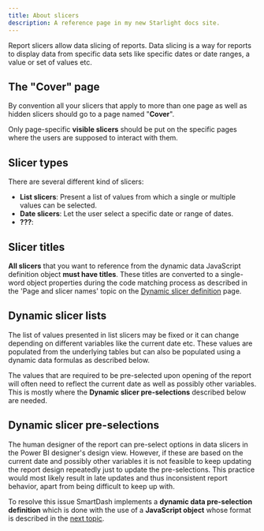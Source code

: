 ```yaml
---
title: About slicers
description: A reference page in my new Starlight docs site.
---
```


Report slicers allow data slicing of reports. Data slicing is a way for reports to display data from specific data sets like specific dates or date ranges, a value or set of values etc.

## The "Cover" page
By convention all your slicers that apply to more than one page as well as hidden slicers should go to a page named "**Cover**".

Only page-specific **visible slicers** should be put on the specific pages where the users are supposed to interact with them.

## Slicer types
There are several different kind of slicers:
- **List slicers**: Present a list of values from which a single or multiple values can be selected.
- **Date slicers**: Let the user select a specific date or range of dates.
- **???**:

## Slicer titles
**All slicers** that you want to reference from the dynamic data JavaScript definition object **must have titles**. These titles are converted to a single-word object properties during the code matching process as described in the 'Page and slicer names' topic on the [Dynamic slicer definition](/developer/report-slicers/dynamic-slicer-data-definitions/) page.

## Dynamic slicer lists
The list of values presented in list slicers may be fixed or it can change depending on different variables like the current date etc. These values are populated from the underlying tables but can also be populated using a dynamic data formulas as described below.

The values that are required to be pre-selected upon opening of the report will often need to reflect the current date as well as possibly other variables. This is mostly where the **Dynamic slicer pre-selections** described below are needed.

## Dynamic slicer pre-selections
The human designer of the report can pre-select options in data slicers in the Power BI designer's design view. However, if these are based on the current date and possibly other variables it is not feasible to keep updating the report design repeatedly just to update the pre-selections. This practice would most likely result in late updates and thus inconsistent report behavior, apart from being difficult to keep up with.

To resolve this issue SmartDash implements a **dynamic data pre-selection definition** which is done with the use of a **JavaScript object** whose format is described in the [next topic](/developer/report-slicers/dynamic-slicer-data-definitions/). 
